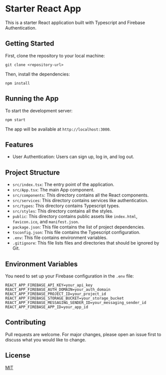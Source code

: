 # Starter React App

This is a starter React application built with Typescript and Firebase Authentication.

## Getting Started

First, clone the repository to your local machine:

```
git clone <repository-url>
```

Then, install the dependencies:

```
npm install
```

## Running the App

To start the development server:

```
npm start
```

The app will be available at `http://localhost:3000`.

## Features

- User Authentication: Users can sign up, log in, and log out.

## Project Structure

- `src/index.tsx`: The entry point of the application.
- `src/App.tsx`: The main App component.
- `src/components`: This directory contains all the React components.
- `src/services`: This directory contains services like authentication.
- `src/types`: This directory contains Typescript types.
- `src/styles`: This directory contains all the styles.
- `public`: This directory contains public assets like `index.html`, `favicon.ico`, and `manifest.json`.
- `package.json`: This file contains the list of project dependencies.
- `tsconfig.json`: This file contains the Typescript configuration.
- `.env`: This file contains environment variables.
- `.gitignore`: This file lists files and directories that should be ignored by Git.

## Environment Variables

You need to set up your Firebase configuration in the `.env` file:

```
REACT_APP_FIREBASE_API_KEY=your_api_key
REACT_APP_FIREBASE_AUTH_DOMAIN=your_auth_domain
REACT_APP_FIREBASE_PROJECT_ID=your_project_id
REACT_APP_FIREBASE_STORAGE_BUCKET=your_storage_bucket
REACT_APP_FIREBASE_MESSAGING_SENDER_ID=your_messaging_sender_id
REACT_APP_FIREBASE_APP_ID=your_app_id
```

## Contributing

Pull requests are welcome. For major changes, please open an issue first to discuss what you would like to change.

## License

[MIT](https://choosealicense.com/licenses/mit/)
